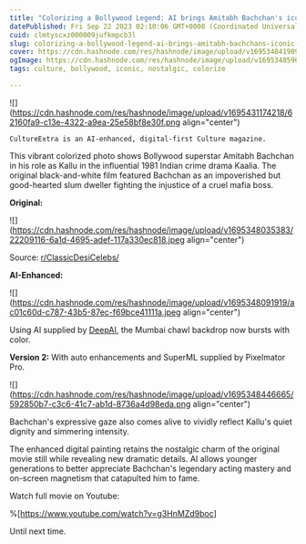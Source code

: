 ```yaml
---
title: "Colorizing a Bollywood Legend: AI brings Amitabh Bachchan's iconic Kaalia character to life"
datePublished: Fri Sep 22 2023 02:10:06 GMT+0000 (Coordinated Universal Time)
cuid: clmtyscxz000009jufkmpcb3l
slug: colorizing-a-bollywood-legend-ai-brings-amitabh-bachchans-iconic-kaalia-character-to-life
cover: https://cdn.hashnode.com/res/hashnode/image/upload/v1695348419092/233c980e-cb05-470a-9efd-1d82674be9cf.png
ogImage: https://cdn.hashnode.com/res/hashnode/image/upload/v1695348596322/102697a6-df2b-4b71-a9de-71f0bc675af6.png
tags: culture, bollywood, iconic, nostalgic, colorize

---
```


![](https://cdn.hashnode.com/res/hashnode/image/upload/v1695431174218/62160fa9-c13e-4322-a9ea-25e58bf8e30f.png align="center")

`CultureExtra is an AI-enhanced, digital-first Culture magazine.`

This vibrant colorized photo shows Bollywood superstar Amitabh Bachchan in his role as Kallu in the influential 1981 Indian crime drama Kaalia. The original black-and-white film featured Bachchan as an impoverished but good-hearted slum dweller fighting the injustice of a cruel mafia boss.

**Original:**

![](https://cdn.hashnode.com/res/hashnode/image/upload/v1695348035383/22209116-6a1d-4695-adef-117a330ec818.jpeg align="center")

Source: [r/ClassicDesiCelebs/](https://www.reddit.com/r/ClassicDesiCelebs/comments/16o7p91/a_rare_bts_picture_of_amitabh_from_earlier_times/)

**AI-Enhanced:**

![](https://cdn.hashnode.com/res/hashnode/image/upload/v1695348091919/ac01c60d-c787-43b5-87ec-f69bce41111a.jpeg align="center")

Using AI supplied by [DeepAI](https://deepai.org/), the Mumbai chawl backdrop now bursts with color.

**Version 2:** With auto enhancements and SuperML supplied by Pixelmator Pro.

![](https://cdn.hashnode.com/res/hashnode/image/upload/v1695348446665/592850b7-c3c6-41c7-ab1d-8736a4d98eda.png align="center")

Bachchan's expressive gaze also comes alive to vividly reflect Kallu's quiet dignity and simmering intensity.

The enhanced digital painting retains the nostalgic charm of the original movie still while revealing new dramatic details. AI allows younger generations to better appreciate Bachchan's legendary acting mastery and on-screen magnetism that catapulted him to fame.

Watch full movie on Youtube:

%[https://www.youtube.com/watch?v=g3HnMZd9boc] 

Until next time.